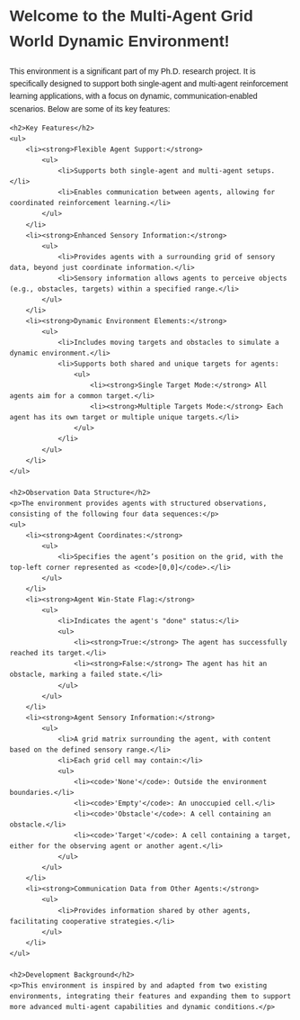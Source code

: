 <!DOCTYPE html>
<html lang="en">
<head>
    <meta charset="UTF-8">
    <meta name="viewport" content="width=device-width, initial-scale=1.0">
    <title>Multi-Agent Grid World Dynamic Environment</title>
    <style>
        body {
            font-family: Arial, sans-serif;
            line-height: 1.6;
            margin: 20px;
        }
        h1 {
            color: #333;
        }
        h2 {
            color: #555;
            margin-top: 20px;
        }
        ul {
            margin-top: 10px;
            margin-left: 20px;
        }
        p {
            margin-bottom: 10px;
        }
    </style>
</head>
<body>
    <h1>Welcome to the Multi-Agent Grid World Dynamic Environment!</h1>
    <p>
        This environment is a significant part of my Ph.D. research project. It is specifically designed to support both single-agent and multi-agent reinforcement learning applications, with a focus on dynamic, communication-enabled scenarios. Below are some of its key features:
    </p>
    
    <h2>Key Features</h2>
    <ul>
        <li><strong>Flexible Agent Support:</strong>
            <ul>
                <li>Supports both single-agent and multi-agent setups.</li>
                <li>Enables communication between agents, allowing for coordinated reinforcement learning.</li>
            </ul>
        </li>
        <li><strong>Enhanced Sensory Information:</strong>
            <ul>
                <li>Provides agents with a surrounding grid of sensory data, beyond just coordinate information.</li>
                <li>Sensory information allows agents to perceive objects (e.g., obstacles, targets) within a specified range.</li>
            </ul>
        </li>
        <li><strong>Dynamic Environment Elements:</strong>
            <ul>
                <li>Includes moving targets and obstacles to simulate a dynamic environment.</li>
                <li>Supports both shared and unique targets for agents:
                    <ul>
                        <li><strong>Single Target Mode:</strong> All agents aim for a common target.</li>
                        <li><strong>Multiple Targets Mode:</strong> Each agent has its own target or multiple unique targets.</li>
                    </ul>
                </li>
            </ul>
        </li>
    </ul>

    <h2>Observation Data Structure</h2>
    <p>The environment provides agents with structured observations, consisting of the following four data sequences:</p>
    <ul>
        <li><strong>Agent Coordinates:</strong>
            <ul>
                <li>Specifies the agent’s position on the grid, with the top-left corner represented as <code>[0,0]</code>.</li>
            </ul>
        </li>
        <li><strong>Agent Win-State Flag:</strong>
            <ul>
                <li>Indicates the agent's "done" status:</li>
                <ul>
                    <li><strong>True:</strong> The agent has successfully reached its target.</li>
                    <li><strong>False:</strong> The agent has hit an obstacle, marking a failed state.</li>
                </ul>
            </ul>
        </li>
        <li><strong>Agent Sensory Information:</strong>
            <ul>
                <li>A grid matrix surrounding the agent, with content based on the defined sensory range.</li>
                <li>Each grid cell may contain:</li>
                <ul>
                    <li><code>'None'</code>: Outside the environment boundaries.</li>
                    <li><code>'Empty'</code>: An unoccupied cell.</li>
                    <li><code>'Obstacle'</code>: A cell containing an obstacle.</li>
                    <li><code>'Target'</code>: A cell containing a target, either for the observing agent or another agent.</li>
                </ul>
            </ul>
        </li>
        <li><strong>Communication Data from Other Agents:</strong>
            <ul>
                <li>Provides information shared by other agents, facilitating cooperative strategies.</li>
            </ul>
        </li>
    </ul>

    <h2>Development Background</h2>
    <p>This environment is inspired by and adapted from two existing environments, integrating their features and expanding them to support more advanced multi-agent capabilities and dynamic conditions.</p>
</body>
</html>
